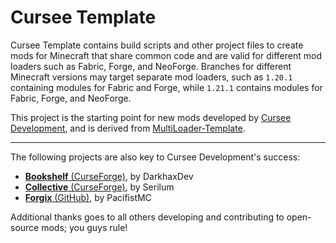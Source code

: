 # Cursee Template

Cursee Template contains build scripts and other project files to create mods for Minecraft that  share
common code and are valid for different mod loaders such as Fabric, Forge, and NeoForge. Branches for
different Minecraft versions may target separate mod loaders, such as `1.20.1` containing modules for
Fabric and Forge, while `1.21.1` contains modules for Fabric, Forge, and NeoForge.

This project is the starting point for new mods developed by 
[Cursee Development](https://github.com/Cursee-Development), and is derived from
[MultiLoader-Template](https://github.com/jaredlll08/MultiLoader-Template).

---

The following projects are also key to Cursee Development's success:
- [**Bookshelf** (CurseForge)](https://www.curseforge.com/minecraft/mc-mods/bookshelf), by DarkhaxDev
- [**Collective** (CurseForge)](https://www.curseforge.com/minecraft/mc-mods/collective), by Serilum
- [**Forgix** (GitHub)](https://github.com/PacifistMC/Forgix), by PacifistMC

Additional thanks goes to all others developing and contributing to open-source mods; you guys rule!
